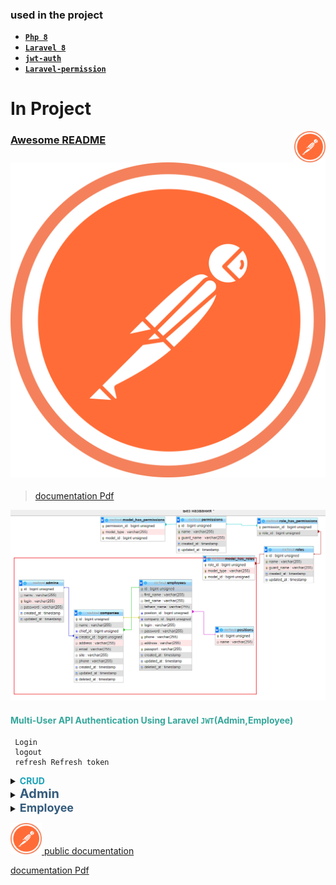 ### used in the project

- **[`Php 8`](https://www.php.net/releases/8.0/ru.php#:~:text=PHP%208.0%20%E2%80%94%20%D0%B1%D0%BE%D0%BB%D1%8C%D1%88%D0%BE%D0%B5%20%D0%BE%D0%B1%D0%BD%D0%BE%D0%B2%D0%BB%D0%B5%D0%BD%D0%B8%D0%B5%20%D1%8F%D0%B7%D1%8B%D0%BA%D0%B0,%D1%82%D0%B8%D0%BF%D0%BE%D0%B2%2C%20%D0%BE%D0%B1%D1%80%D0%B0%D0%B1%D0%BE%D1%82%D0%BA%D0%B5%20%D0%BE%D1%88%D0%B8%D0%B1%D0%BE%D0%BA%20%D0%B8%20%D0%BA%D0%BE%D0%BD%D1%81%D0%B8%D1%81%D1%82%D0%B5%D0%BD%D1%82%D0%BD%D0%BE%D1%81%D1%82%D0%B8.)**
- **[`Laravel 8`](https://laravel.com/)**
- **[`jwt-auth`](https://jwt-auth.readthedocs.io/en/develop/laravel-installation/)**
- **[`Laravel-permission`](https://spatie.be/docs/laravel-permission/v5/introduction)**

# In Project
<a href="https://documenter.getpostman.com/view/9990014/UVC8B5ht" target="_blank"><img src="https://github.com/TursunboyevJahongir/click-test-tesk/blob/master/public/postman.svg" align="right" width="50">
### Awesome README [![postman](https://github.com/TursunboyevJahongir/click-test-tesk/blob/master/public/postman.svg)](https://documenter.getpostman.com/view/9990014/UVC8B5ht)
> <a href="public/Mehnat.uz.pdf" download>documentation Pdf</a>
<p align="center"><img src="public/img.png"></p>

#### <b style="color:#35a79c ">Multi-User API Authentication Using Laravel `JWT`(Admin,Employee)</b>

     Login
     logout
     refresh Refresh token

<details><summary><b style="color:#17A2B8">CRUD</b></summary>


> C create
> 
> R read
> 
> U update
> 
> D delete


</details>

<details><summary><b style="color:#355C7D;font-size:20px">Admin</b></summary>

```
- Profile RU
- Admins CRUD --- set role
- Role CRUD
- Position CRUD
- Company CRUD
- Employee CRUD
```

</details>

<details><summary><b style="color:#355C7D;font-size:18px">Employee</b></summary>

```
- Profile RU
- Company R --self company
```

#### <b style="color:#35a79c">Director</b>

```
- Employee CRUD --to self company
- Company RU --self company
```

</details>

<a href="https://documenter.getpostman.com/view/9990014/UVC8B5ht" target="_blank"><img src="https://github.com/TursunboyevJahongir/click-test-tesk/blob/master/public/postman.svg" width="50">
public documentation</a>
<p><a href="public/Mehnat.uz.pdf" download>documentation Pdf</a></p>
